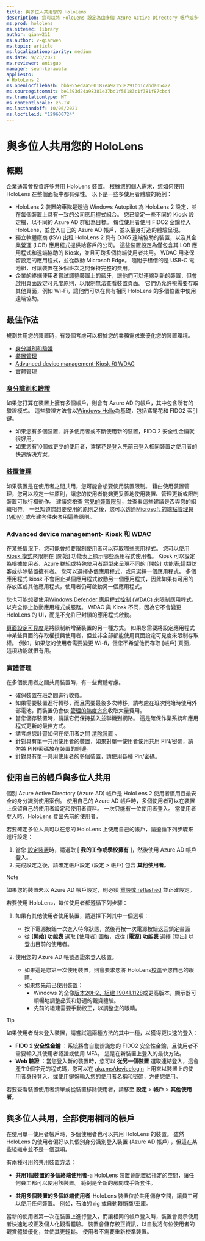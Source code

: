 ```yaml
---
title: 與多位人共用您的 HoloLens
description: 您可以將 HoloLens 設定為由多個 Azure Active Directory 帳戶或多個使用單一帳戶的使用者所共用。
ms.prod: hololens
ms.sitesec: library
author: qianw211
ms.author: v-qianwen
ms.topic: article
ms.localizationpriority: medium
ms.date: 9/23/2021
ms.reviewer: anisgup
manager: sean-kerawala
appliesto:
- HoloLens 2
ms.openlocfilehash: bbb955edaa500187ea921538291bb1c7bda05422
ms.sourcegitcommit: be1393d24a98381e37bd1f56183c1f381f87cbd4
ms.translationtype: MT
ms.contentlocale: zh-TW
ms.lasthandoff: 10/06/2021
ms.locfileid: "129600724"
---
```

# <a name="share-your-hololens-with-multiple-people"></a>與多位人共用您的 HoloLens

## <a name="overview"></a>概觀

企業通常會投資許多共用 HoloLens 裝置。 根據您的個人需求，您如何使用 HoloLens 在整個面板中都有彈性。 以下是一些多使用者體驗的範例：

- HoloLens 2 裝置的車隊是透過 Windows Autopilot 為 HoloLens 2 設定，並在每個裝置上具有一致的公司應用程式組合。 您已設定一些不同的 Kiosk 設定檔，以不同的 Azure AD 群組為目標。 每位使用者使用 FIDO2 金鑰登入 HoloLens，並登入自己的 Azure AD 帳戶，並以量身打造的體驗呈現。
- 獨立軟體廠商 (ISV) 出租 HoloLens 2 具有 D365 遠端協助的裝置，以及其企業營運 (LOB) 應用程式提供給客戶的公司。 這些裝置設定為僅包含其 LOB 應用程式和遠端協助的 Kiosk，並且可跨多個終端使用者共用。 WDAC 用來保留設定的應用程式，並從啟動 Microsoft Edge。 隨附于租借的是 USB-C 電池組，可讓裝置在多個班次之間保持完整的費用。
- 企業的終端使用者嘗試調整裝置上的藍牙，讓他們可以連線到新的裝置，但會啟用頁面設定可見度原則，以限制無法查看裝置頁面。 它們仍允許視需要存取其他頁面，例如 Wi-Fi，讓他們可以在具有相同 HoloLens 的多個位置中使用遠端協助。

## <a name="best-practices"></a>最佳作法

規劃共用您的裝置時，有幾個考慮可以根據您的業務需求來優化您的裝置環境。

- [身分識別和驗證](#identity-and-authentication)
- [裝置管理](#device-management)
- [Advanced device management-Kiosk 和 WDAC](#advanced-device-management---kiosk-and-wdac)
- [實體管理](#physical-management)

### <a name="identity-and-authentication"></a>[身分識別和驗證](hololens-identity.md)

如果您打算在裝置上擁有多個帳戶，則會有 Azure AD 的帳戶，其中包含所有的驗證模式。 這些驗證方法會以[Windows Hello](/windows-hardware/design/device-experiences/windows-hello)為基礎，包括鳶尾花和 FIDO2 索引鍵。

- 如果您有多個裝置、許多使用者或不斷使用新的裝置，FIDO 2 安全性金鑰就很好用。
- 如果您有10個或更少的使用者，鳶尾花是登入先前已登入相同裝置之使用者的快速解決方案。

### <a name="device-management"></a>[裝置管理](hololens-csp-policy-overview.md)

如果裝置是在使用者之間共用，您可能會想要使用裝置限制。 藉由使用裝置管理，您可以設定一些原則，讓您的使用者能夠更妥善地使用裝置、管理更新或限制裝置可執行檔動作。 建議您檢查 [常見的裝置限制](hololens-common-device-restrictions.md)，並查看這些建議是否與您的組織相符。 一旦知道您想要使用的原則之後，您可以透過[Microsoft 的端點管理員 (MDM) ](hololens-mdm-configure.md)或布建套件來套用這些原則。

### <a name="advanced-device-management---kiosk-and-wdac"></a>Advanced device management- [Kiosk](hololens-kiosk.md) 和 [WDAC](windows-defender-application-control-wdac.md)

在某些情況下，您可能會想要限制使用者可以存取哪些應用程式。 您可以使用 [Kiosk 模式](hololens-kiosk.md)來限制在 [開始] 功能表上顯示哪些應用程式使用者。 Kiosk 可以設定為根據使用者、Azure 群組或特殊使用者類型來呈現不同的 [開始] 功能表;這類訪客或排除裝置擁有者。 您可以選擇多個應用程式，或只選擇一個應用程式。 多個應用程式 kiosk 不會阻止某個應用程式啟動另一個應用程式，因此如果有可用的存放區或其他應用程式，使用者仍可啟動另一個應用程式。

您也可能想要使用[Windows Defender 應用程式控制 (WDAC) ](windows-defender-application-control-wdac.md)來限制應用程式，以完全停止啟動應用程式或服務。 WDAC 與 Kiosk 不同，因為它不會變更 HoloLens 的 UI，而是不允許已封鎖的應用程式啟動。

[頁面設定可見度](settings-uri-list.md)是將限制新增至裝置的另一種方式。 如果您需要將設定應用程式中某些頁面的存取權授與使用者，但並非全部都能使用頁面設定可見度來限制存取權。 例如，如果您的使用者需要變更 Wi-fi，但您不希望他們存取 [帳戶] 頁面，這項功能就很有用。

### <a name="physical-management"></a>實體管理

在多個使用者之間共用裝置時，有一些實體考慮。

- 確保裝置在班之間進行收費。
- 如果需要裝置進行轉移，而且需要最後多次轉移，請考慮在班次開始時使用外部電池，而裝置仍會依 [管理的熱度方向](hololens2-charging.md#managing-heat)收取大量費用。
- 當您儲存裝置時，請讓它們保持插入並聯機到網路。 這是確保作業系統和應用程式更新的最佳方式。
- 請考慮您計畫如何在使用者之間 [清除裝置](hololens2-maintenance.md) 。
- 針對具有單一共用使用者的裝置，如果對單一使用者使用共用 PIN/密碼，請勿將 PIN/密碼放在裝置的側邊。
- 針對具有單一共用使用者的多個裝置，請使用各種 Pin/密碼。

## <a name="share-with-multiple-people-each-using-their-own-account"></a>使用自己的帳戶與多位人共用

個別 Azure Active Directory (Azure AD) 帳戶是 HoloLens 2 使用者慣用且最安全的身分識別使用案例。 使用自己的 Azure AD 帳戶時，多個使用者可以在裝置上保留自己的使用者設定和使用者資料。 一次只能有一位使用者登入。 當使用者登入時，HoloLens 登出先前的使用者。

若要確定多位人員可以在您的 HoloLens 上使用自己的帳戶，請遵循下列步驟來進行設定：

1. 當您 [設定裝置](hololens2-start.md)時，請選取 [ **我的工作或學校擁有** ]，然後使用 Azure AD 帳戶登入。
1. 完成設定之後，請確定帳戶設定 (設定 > 帳戶) 包含 **其他使用者**。

> [!NOTE]
> 如果您的裝置未以 Azure AD 帳戶設定，則必須 [重設或 reflashed](hololens-recovery.md) 並正確設定。

若要使用 HoloLens，每位使用者都遵循下列步驟：

1. 如果有其他使用者使用裝置，請選擇下列其中一個選項：
   - 按下電源按鈕一次進入待命狀態，然後再按一次電源按鈕返回鎖定畫面
   - 從 **[開始] 功能表** 選取 [使用者] 圖格，或從 [**電源] 功能表** 選擇 [登出] 以登出目前的使用者。

1. 使用您的 Azure AD 帳號憑證來登入裝置。  
    - 如果這是您第一次使用裝置，則會要求您將 HoloLens[校準](hololens-calibration.md)至您自己的眼睛。
    - 如果您先前已使用裝置：
        - Windows 的全像[版本20H2、組建 19041.1128](hololens-release-notes.md#windows-holographic-version-20h2)或更高版本，顯示器可順暢地調整品質和舒適的觀賞體驗。
        - 先前的組建需要手動校正，以調整您的眼睛。

> [!TIP]
> 如果使用者尚未登入裝置，請嘗試這兩種方法的其中一種，以獲得更快速的登入：
>
> - **FIDO 2 安全性金鑰** ：系統將會自動辨識您的 FIDO2 安全性金鑰，且使用者不需要輸入其使用者認證或使用 MFA。 這是在新裝置上登入的最快方法。
> - **Web 驗證** ：當您登入新的裝置時，您可以 **從另一個裝置** 選取連結登入，這會產生9個字元的程式碼，您可以在 [aka.ms/devicelogin](https://login.microsoftonline.com/common/oauth2/deviceauth) 上用來以裝置上的使用者身份登入，或使用鍵盤輸入您的使用者名稱和密碼，方便您使用。

若要查看裝置使用者清單或從裝置移除使用者，請移至 **設定**  >  **帳戶**  >  **其他使用者**。

## <a name="share-with-multiple-people-all-using-the-same-account"></a>與多位人共用，全部使用相同的帳戶

在使用單一使用者帳戶時，多個使用者也可以共用 HoloLens 的裝置。 雖然 HoloLens 的使用者偏好以其個別身分識別登入裝置 (Azure AD 帳戶) ，但這在某些組織中並不是一個選項。

有兩種可用的共用裝置方法：

- **共用1個裝置的多個終端使用者**-a HoloLens 裝置會配置給指定的空間，讓任何員工都可以使用該裝置。 範例是全新的房間或手術套件。

- **共用多個裝置的多個終端使用者**-HoloLens 裝置位於共用儲存空間，讓員工可以使用任何裝置。 例如，石油的 rig 或自動轉銷商/車庫。

當新的使用者第一次在裝置上進行登入，而讓相同的帳戶登入時，裝置會提示使用者快速地校正及個人化觀看體驗。 裝置會儲存校正資訊，以自動將每位使用者的觀賞體驗優化，並使其更輕鬆。 使用者不需要重新校準裝置。
